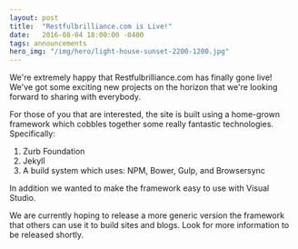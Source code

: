 ```yaml
---
layout: post
title:  "Restfulbrilliance.com is Live!"
date:   2016-08-04 18:00:00 -0400
tags: announcements
hero_img: "/img/hero/light-house-sunset-2200-1200.jpg"
---
```


We're extremely happy that Restfulbrilliance.com has finally gone live!  We've got some exciting new projects on the horizon that we're looking forward to sharing with everybody.

For those of you that are interested, the site is built using a home-grown framework which cobbles together some really fantastic technologies.  Specifically:

1. Zurb Foundation
2. Jekyll
3. A build system which uses: NPM, Bower, Gulp, and Browsersync

In addition we wanted to make the framework easy to use with Visual Studio.

We are currently hoping to release a more generic version the framework that others can use it to build sites and blogs.  Look for more information to be released shortly.
